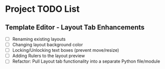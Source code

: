 # Project TODO List

## Template Editor - Layout Tab Enhancements

- [ ] Renaming existing layouts
- [ ] Changing layout background color
- [ ] Locking/Unlocking text boxes (prevent move/resize)
- [ ] Adding Rulers to the layout preview
- [ ] Refactor: Pull Layout tab functionality into a separate Python file/module